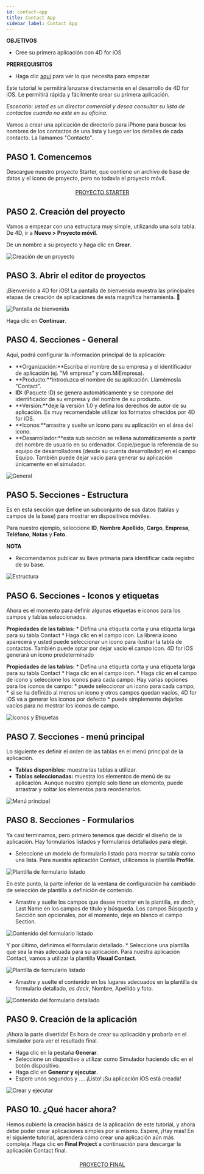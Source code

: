 ```yaml
---
id: contact-app
title: Contact App
sidebar_label: Contact App
---
```

<div class = "objectives"> 

**OBJETIVOS**

* Cree su primera aplicación con 4D for iOS</div> <div class = "prerequisites"> 

**PRERREQUISITOS**

* Haga clic [aquí](prerequisites.html) para ver lo que necesita para empezar</div> 

Este tutorial le permitirá lanzarse directamente en el desarrollo de 4D for iOS. Le permitirá rápida y fácilmente crear su primera aplicación.

*Escenario: usted es un director comercial y desea consultar su lista de contactos cuando no esté en su oficina.*

Vamos a crear una aplicación de directorio para iPhone para buscar los nombres de los contactos de una lista y luego ver los detalles de cada contacto. La llamamos "Contacto".

## PASO 1. Comencemos

Descargue nuestro proyecto Starter, que contiene un archivo de base de datos y el icono de proyecto, pero no todavía el proyecto móvil.

<div style="text-align: center; margin-top: 20px">
  <p>
    

<a class="button"
href="../assets/contact-app/ContactStarter.zip">PROYECTO STARTER</a>

  </p>
</div>

## PASO 2. Creación del proyecto

Vamos a empezar con una estructura muy simple, utilizando una sola tabla. De 4D, ir a **Nuevo > Proyecto móvil**.

De un nombre a su proyecto y haga clic en **Crear**.

![Creación de un proyecto](assets/contact-app/Project-creation-4D-for-iOS.png)

## PASO 3. Abrir el editor de proyectos

¡Bienvenido a 4D for iOS! La pantalla de bienvenida muestra las principales etapas de creación de aplicaciones de esta magnífica herramienta. 🙂

![Pantalla de bienvenida](assets/contact-app/Welcome-Screen-4D-for-iOS.png)

Haga clic en **Continuar**.

## PASO 4. Secciones - General

Aquí, podrá configurar la información principal de la aplicación:

* **Organización:**Escriba el nombre de su empresa y el identificador de aplicación (ej. "Mi empresa" y com.MiEmpresa).
* **Producto:**introduzca el nombre de su aplicación. Llamémosla "Contact".
* **ID:** (Paquete ID) se genera automáticamente y se compone del identificador de su empresa y del nombre de su producto.
* **Versión:**deje la versión 1.0 y defina los derechos de autor de su aplicación. Es muy recomendable utilizar los formatos ofrecidos por 4D for iOS.
* **Iconos:**arrastre y suelte un icono para su aplicación en el área del icono.
* **Desarrollador:**esta sub sección se rellena automáticamente a partir del nombre de usuario en su ordenador. Copie/pegue la referencia de su equipo de desarrolladores (desde su cuenta desarrollador) en el campo Equipo. También puede dejar vacío para generar su aplicación únicamente en el simulador.

![General](assets/contact-app/Contact-app-general-section-4D-for-iOS.png)

## PASO 5. Secciones - Estructura

Es en esta sección que define un subconjunto de sus datos (tablas y campos de la base) para mostrar en dispositivos móviles.

Para nuestro ejemplo, seleccione **ID**, **Nombre** **Apellido**, **Cargo**, **Empresa**, **Teléfono**, **Notas** y **Foto**.<div class = "tips"> 

**NOTA**

* Recomendamos publicar su llave primaria para identificar cada registro de su base.</div> 

![Estructura](assets/contact-app/Contact-app-structure-section-4D-for-iOS.png)

## PASO 6. Secciones - Iconos y etiquetas

Ahora es el momento para definir algunas etiquetas e iconos para los campos y tablas seleccionados.

**Propiedades de las tablas:** * Defina una etiqueta corta y una etiqueta larga para su tabla Contact * Haga clic en el campo icon. La librería icono aparecerá y usted puede seleccionar un icono para ilustrar la tabla de contactos. También puede optar por dejar vacío el campo icon. 4D for iOS generará un icono predeterminado

**Propiedades de las tablas:** * Defina una etiqueta corta y una etiqueta larga para su tabla Contact * Haga clic en el campo icon. * Haga clic en el campo de icono y seleccione los iconos para cada campo. Hay varias opciones para los iconos de campo: * puede seleccionar un icono para cada campo, * si se ha definido al menos un icono y otros campos quedan vacíos, 4D for iOS va a generar los iconos por defecto * puede simplemente dejarlos vacíos para no mostrar los iconos de campo.

![Iconos y Etiquetas](assets/contact-app/Contact-app-icons-labels-section-4D-for-iOS.png)

## PASO 7. Secciones - menú principal

Lo siguiente es definir el orden de las tablas en el menú principal de la aplicación.

* **Tablas disponibles:** muestra las tablas a utilizar.
* **Tablas seleccionadas:** muestra los elementos de menú de su aplicación. Aunque nuestro ejemplo solo tiene un elemento, puede arrastrar y soltar los elementos para reordenarlos.

![Menú principal](assets/contact-app/Contact-app-main-menu-section-4D-for-iOS.png)

## PASO 8. Secciones - Formularios

Ya casi terminamos, pero primero tenemos que decidir el diseño de la aplicación. Hay formularios listados y formularios detallados para elegir.

* Seleccione un modelo de formulario listado para mostrar su tabla como una lista. Para nuestra aplicación Contact, utilicemos la plantilla **Profile**.

![Plantilla de formulario listado](assets/contact-app/ListformTemplate-form-section-4D-for-iOS.png)

En este punto, la parte inferior de la ventana de configuración ha cambiado de selección de plantilla a definición de contenido.

* Arrastre y suelte los campos que desee mostrar en la plantilla, *es decir*, Last Name en los campos de título y búsqueda. Los campos Búsqueda y Sección son opcionales, por el momento, deje en blanco el campo Section.

![Contenido del formulario listado](assets/contact-app/ListformContent-form-section-4D-for-iOS.png)

Y por último, definimos el formulario detallado. * Seleccione una plantilla que sea la más adecuada para su aplicación. Para nuestra aplicación Contact, vamos a utilizar la plantilla **Visual Contact**.

![Plantilla de formulario listado](assets/contact-app/DetailformTemplate-form-section-4D-for-iOS.png)

* Arrastre y suelte el contenido en los lugares adecuados en la plantilla de formulario detallado, *es decir*, Nombre, Apellido y foto.

![Contenido del formulario detallado](assets/contact-app/DetailformContent-form-section-4D-for-iOS.png)

## PASO 9. Creación de la aplicación

¡Ahora la parte divertida! Es hora de crear su aplicación y probarla en el simulador para ver el resultado final.

* Haga clic en la pestaña **Generar**.
* Seleccione un dispositivo a utilizar como Simulador haciendo clic en el botón dispositivo.
* Haga clic en **Generar y ejecutar**.
* Espere unos segundos y …. ¡Listo! ¡Su aplicación iOS está creada!

![Crear y ejecutar](assets/contact-app/Build-the-app-simulator.png)

## PASO 10. ¿Qué hacer ahora?

Hemos cubierto la creación básica de la aplicación de este tutorial, y ahora debe poder crear aplicaciones simples por sí mismo. Espere, ¡Hay más! En el siguiente tutorial, aprenderá cómo crear una aplicación aún más compleja. Haga clic en **Final Project** a continuación para descargar la aplicación Contact final.

<div style="text-align: center; margin-top: 20px">
  <p>
    

<a class="button"
href="../assets/contact-app/ContactFinal.zip">PROYECTO FINAL</a>

  </p>
</div>